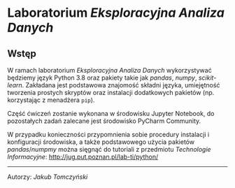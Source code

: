 # Laboratorium *Eksploracyjna Analiza Danych*

## Wstęp

W ramach laboratorium *Eksploracyjna Analiza Danych* wykorzystywać będziemy język Python 3.8 oraz pakiety takie jak *pandas*, *numpy*, *scikit-learn*. Zakładana jest podstawowa znajomość składni języka, umiejętność tworzenia prostych skryptów oraz instalacji dodatkowych pakietów (np. korzystając z menadżera `pip`).

Część ćwiczeń zostanie wykonana w środowisku Jupyter Notebook, do pozostałych zadań zalecane jest środowisko PyCharm Community.

W przypadku konieczności przypomnienia sobie procedury instalacji i konfiguracji środowiska, a także podstawowego użycia pakietów *pandas*/*numpmy* można sięgnąć do tutoriali z przedmiotu *Technologie Informacyjne*: http://jug.put.poznan.pl/lab-ti/python/

---
Autorzy: *Jakub Tomczyński*
